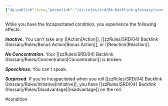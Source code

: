 ```yaml
---
{"dg-publish":true,"permalink":"/zz-rules/srd/04-backlink-glossary/conditions/incapacitated/"}
---
```


While you have the Incapacitated condition, you experience the following effects.

***Inactive.*** You can't take any [[Action\|Action]], [[zzRules/SRD/04) Backlink Glossary/Rules/Bonus Action\|Bonus Action]], or [[Reaction\|Reaction]].

***No Concentration.*** Your [[zzRules/SRD/04) Backlink Glossary/Rules/Concentration\|Concentration]] is broken.

***Speechless.*** You can't speak.

***Surprised.*** If you're Incapacitated when you roll [[zzRules/SRD/04) Backlink Glossary/Rules/Initiative\|Initiative]], you have [[zzRules/SRD/04) Backlink Glossary/Rules/Disadvantage\|Disadvantage]] on the roll.

#condition